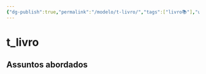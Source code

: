 ```yaml
---
{"dg-publish":true,"permalink":"/modelo/t-livro/","tags":["livro📚"],"updated":"2024-10-28T20:22:34.577-03:00"}
---
```


# t_livro

## Assuntos abordados